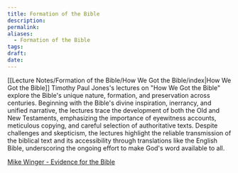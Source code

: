 ```yaml
---
title: Formation of the Bible
description: 
permalink: 
aliases:
  - Formation of the Bible
tags: 
draft: 
date:
---
```


[[Lecture Notes/Formation of the Bible/How We Got the Bible/index|How We Got the Bible]]
Timothy Paul Jones's lectures on "How We Got the Bible" explore the Bible's unique nature, formation, and preservation across centuries. Beginning with the Bible's divine inspiration, inerrancy, and unified narrative, the lectures trace the development of both the Old and New Testaments, emphasizing the importance of eyewitness accounts, meticulous copying, and careful selection of authoritative texts. Despite challenges and skepticism, the lectures highlight the reliable transmission of the biblical text and its accessibility through translations like the English Bible, underscoring the ongoing effort to make God's word available to all.

[Mike Winger - Evidence for the Bible](https://www.youtube.com/playlist?list=PLZ3iRMLYFlHuhA0RPKZFHVcjIMN_-F596)